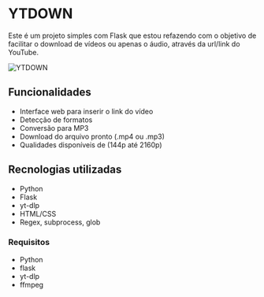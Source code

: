 # **YTDOWN**

Este é um projeto simples com Flask que estou refazendo com o objetivo de facilitar o download de vídeos ou apenas o áudio, através da url/link do YouTube.

![YTDOWN](https://github.com/user-attachments/assets/b15b8acf-177a-4ef3-98db-bbd5acf54ed5)

## Funcionalidades

- Interface web para inserir o link do vídeo
- Detecção de formatos
- Conversão para MP3
- Download do arquivo pronto (.mp4 ou .mp3)
- Qualidades disponíveis de (144p até 2160p)


## Recnologias utilizadas

- Python
- Flask
- yt-dlp
- HTML/CSS
- Regex, subprocess, glob


### Requisitos

- Python
- flask
- yt-dlp
- ffmpeg
